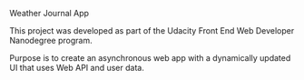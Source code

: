 Weather Journal App

This project was developed as part of the Udacity Front End
Web Developer Nanodegree program.

Purpose is to create an asynchronous web app with a dynamically updated UI that uses Web API and user data.